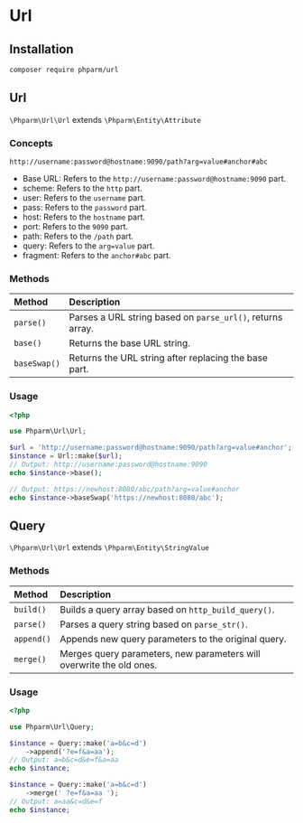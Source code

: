 
# Url

## Installation

```bash
composer require phparm/url
```

## Url

`\Phparm\Url\Url` extends `\Phparm\Entity\Attribute`

### Concepts

`http://username:password@hostname:9090/path?arg=value#anchor#abc`

- Base URL: Refers to the `http://username:password@hostname:9090` part.
- scheme: Refers to the `http` part.
- user: Refers to the `username` part.
- pass: Refers to the `password` part.
- host: Refers to the `hostname` part.
- port: Refers to the `9090` part.
- path: Refers to the `/path` part.
- query: Refers to the `arg=value` part.
- fragment: Refers to the `anchor#abc` part.

### Methods

| Method         | Description                                              |
|:--------------|:---------------------------------------------------------|
| `parse()`     | Parses a URL string based on `parse_url()`, returns array.|
| `base()`      | Returns the base URL string.                             |
| `baseSwap()`  | Returns the URL string after replacing the base part.    |

### Usage

```php
<?php

use Phparm\Url\Url;

$url = 'http://username:password@hostname:9090/path?arg=value#anchor';
$instance = Url::make($url);
// Output: http://username:password@hostname:9090
echo $instance->base();

// Output: https://newhost:8080/abc/path?arg=value#anchor
echo $instance->baseSwap('https://newhost:8080/abc');
```

## Query

`\Phparm\Url\Url` extends `\Phparm\Entity\StringValue`

### Methods

| Method       | Description                                                        |
|:------------|:--------------------------------------------------------------------|
| `build()`   | Builds a query array based on `http_build_query()`.                 |
| `parse()`   | Parses a query string based on `parse_str()`.                       |
| `append()`  | Appends new query parameters to the original query.                 |
| `merge()`   | Merges query parameters, new parameters will overwrite the old ones. |

### Usage

```php
<?php

use Phparm\Url\Query;

$instance = Query::make('a=b&c=d')
    ->append('?e=f&a=aa');
// Output: a=b&c=d&e=f&a=aa
echo $instance;

$instance = Query::make('a=b&c=d')
    ->merge(' ?e=f&a=aa ');
// Output: a=aa&c=d&e=f
echo $instance;
```
